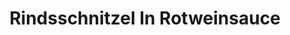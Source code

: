 ---
layout: blog
permalink: /rindsschnitzel-in-rotweinsauce/
pagedesc: Rindsschnitzel In Rotweinsauce
title: Rindsschnitzel In Rotweinsauce
headline: Rindsschnitzel In Rotweinsauce
thumbnail: /wp-content/images/rindsschnitzel-in-rotweinsauce.jpg
datafile: rindsschnitzel-in-rotweinsauce
tags: [Hauptspeise, Rindfleisch]
portionen: 2
htmlbeforeheadend: blog/htmlbeforeheadend.html
htmlbeforebodyend: blog/htmlbeforebodyend.html
---